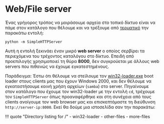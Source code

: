 # Web/File server

Ένας γρήγορος τρόπος να μοιράσουμε αρχεία στο τοπικό δίκτυο είναι να πάμε στον κατάλογο που θέλουμε και να τρέξουμε από [τερματικό](../../glossary/index.md#terminal) την παρακάτω εντολή:

```
python -m SimpleHTTPServer
```

Αυτή η εντολή ξεκινάει έναν μικρό **web server** ο οποίος σερβίρει τα περιεχόμενα του τρέχοντος καταλόγου στο δίκτυο. Επειδή από προεπιλογής χρησιμοποιεί τη θύρα **8000**, δεν συγκρούεται με άλλους web servers που πιθανώς να έχουμε εγκατεστημένους.

Παράδειγμα:
Έστω ότι θέλουμε να στείλουμε τον [win32-loader.exe](../win32-loader/index.md#εγκατάσταση) boot loader στους clients μας που έχουν Windows 2000, και δεν θέλουμε να εγκαταστήσουμε κοινή χρήση αρχείων (`samba`) στο server. Πηγαίνουμε στον κατάλογο που έχουμε τον win32-loader με την εντολή `cd`, τρέχουμε τον `SimpleHTTPServer` όπως προαναφέρθηκε και στη συνέχεια από τους clients ανοίγουμε τον web browser μας και επισκεπτόμαστε τη διεύθυνση `http://server-ip:8000`.
Εκεί θα δούμε μια ιστοσελίδα σαν την παρακάτω:

!!! quote "Directory listing for /"
    - win32-loader
    - other-files
    - more-files
